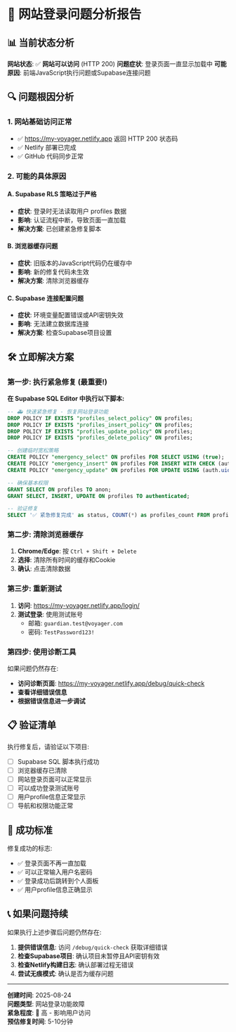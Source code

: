 # 🚨 网站登录问题分析报告

## 📊 当前状态分析

**网站状态**: ✅ **网站可以访问** (HTTP 200)
**问题症状**: 登录页面一直显示加载中
**可能原因**: 前端JavaScript执行问题或Supabase连接问题

## 🔍 问题根因分析

### 1. 网站基础访问正常
- ✅ https://my-voyager.netlify.app 返回 HTTP 200 状态码
- ✅ Netlify 部署已完成
- ✅ GitHub 代码同步正常

### 2. 可能的具体原因

#### A. Supabase RLS 策略过于严格
- **症状**: 登录时无法读取用户 profiles 数据
- **影响**: 认证流程中断，导致页面一直加载
- **解决方案**: 已创建紧急修复脚本

#### B. 浏览器缓存问题
- **症状**: 旧版本的JavaScript代码仍在缓存中
- **影响**: 新的修复代码未生效
- **解决方案**: 清除浏览器缓存

#### C. Supabase 连接配置问题
- **症状**: 环境变量配置错误或API密钥失效
- **影响**: 无法建立数据库连接
- **解决方案**: 检查Supabase项目设置

## 🛠️ 立即解决方案

### 第一步: 执行紧急修复 (最重要!)

**在 Supabase SQL Editor 中执行以下脚本:**

```sql
-- 🚑 快速紧急修复 - 恢复网站登录功能
DROP POLICY IF EXISTS "profiles_select_policy" ON profiles;
DROP POLICY IF EXISTS "profiles_insert_policy" ON profiles;
DROP POLICY IF EXISTS "profiles_update_policy" ON profiles;
DROP POLICY IF EXISTS "profiles_delete_policy" ON profiles;

-- 创建临时宽松策略
CREATE POLICY "emergency_select" ON profiles FOR SELECT USING (true);
CREATE POLICY "emergency_insert" ON profiles FOR INSERT WITH CHECK (auth.uid() = id);
CREATE POLICY "emergency_update" ON profiles FOR UPDATE USING (auth.uid() = id);

-- 确保基本权限
GRANT SELECT ON profiles TO anon;
GRANT SELECT, INSERT, UPDATE ON profiles TO authenticated;

-- 验证修复
SELECT '✅ 紧急修复完成' as status, COUNT(*) as profiles_count FROM profiles;
```

### 第二步: 清除浏览器缓存

1. **Chrome/Edge**: 按 `Ctrl + Shift + Delete`
2. **选择**: 清除所有时间的缓存和Cookie
3. **确认**: 点击清除数据

### 第三步: 重新测试

1. **访问**: https://my-voyager.netlify.app/login/
2. **测试登录**: 使用测试账号
   - 邮箱: `guardian.test@voyager.com`
   - 密码: `TestPassword123!`

### 第四步: 使用诊断工具

如果问题仍然存在:
- **访问诊断页面**: https://my-voyager.netlify.app/debug/quick-check
- **查看详细错误信息**
- **根据错误信息进一步调试**

## 📋 验证清单

执行修复后，请验证以下项目:

- [ ] Supabase SQL 脚本执行成功
- [ ] 浏览器缓存已清除
- [ ] 网站登录页面可以正常显示
- [ ] 可以成功登录测试账号
- [ ] 用户profile信息正常显示
- [ ] 导航和权限功能正常

## 🎯 成功标准

修复成功的标志:
- ✅ 登录页面不再一直加载
- ✅ 可以正常输入用户名密码
- ✅ 登录成功后跳转到个人面板
- ✅ 用户profile信息正确显示

## 📞 如果问题持续

如果执行上述步骤后问题仍然存在:

1. **提供错误信息**: 访问 `/debug/quick-check` 获取详细错误
2. **检查Supabase项目**: 确认项目未暂停且API密钥有效
3. **检查Netlify构建日志**: 确认部署过程无错误
4. **尝试无痕模式**: 确认是否为缓存问题

---

**创建时间**: 2025-08-24  
**问题类型**: 网站登录功能故障  
**紧急程度**: 🔴 高 - 影响用户访问  
**预估修复时间**: 5-10分钟  
